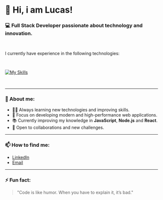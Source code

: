 # 👋 Hi, i am Lucas!

### 💻 Full Stack Developer passionate about technology and innovation.

<br>

I currently have experience in the following technologies:

<br>

[![My Skills](https://skillicons.dev/icons?i=html,css,js,nodejs,react,tailwind,python,git,github,mysql,azure,vscode)](https://skillicons.dev)

<br>

---

### 🚀 About me:
- 👨‍💻 Always learning new technologies and improving skills.
- 🎯 Focus on developing modern and high-performance web applications.
- 📚 Currently improving my knowledge in **JavaScript**, **Node.js** and **React**.
- 🤝 Open to collaborations and new challenges.
---

### 📫 How to find me:
- [LinkedIn](https://www.linkedin.com/in/lucas-porto-0b6843270/) <!-- (Depois você coloca o seu link real aqui) -->
- [Email](mailto:lucasfportosilva@gmail.com)

---

### ⚡ Fun fact:
> "Code is like humor. When you have to explain it, it’s bad."


<!--
**lucasfporto1/lucasfporto1** is a ✨ _special_ ✨ repository because its `README.md` (this file) appears on your GitHub profile.

Here are some ideas to get you started:

- 🔭 I’m currently working on ...
- 🌱 I’m currently learning ...
- 👯 I’m looking to collaborate on ...
- 🤔 I’m looking for help with ...
- 💬 Ask me about ...
- 📫 How to reach me: ...
- 😄 Pronouns: ...
- ⚡ Fun fact: ...
-->
